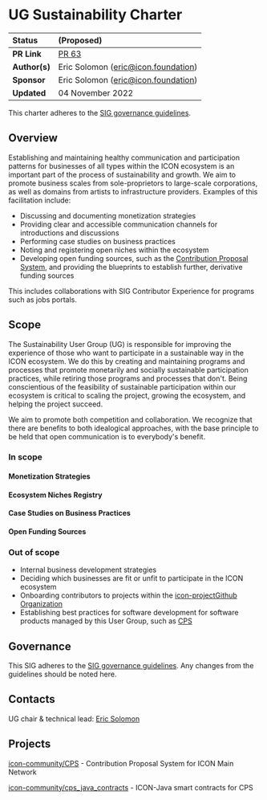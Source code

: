 # UG Sustainability Charter

| Status        | (Proposed)       |
:-------------- |:---------------------------------------------------- |
| **PR Link**   | [PR 63](https://github.com/icon-project/community/pull/63)|
| **Author(s)** | Eric Solomon (eric@icon.foundation) |
| **Sponsor**   | Eric Solomon (eric@icon.foundation) |
| **Updated**   | 04 November 2022 |

This charter adheres to the [SIG governance guidelines](/guidelines/governance/sig-governance-guidelines.md).

## Overview

Establishing and maintaining healthy communication and participation patterns for businesses of all types within the ICON ecosystem is an important part of the process of sustainability and growth. We aim to promote business scales from sole-proprietors to large-scale corporations, as well as domains from artists to infrastructure providers. Examples of this facilitation include: 

- Discussing and documenting monetization strategies
- Providing clear and accessible communication channels for introductions and discussions
- Performing case studies on business practices
- Noting and registering open niches within the ecosystem
- Developing open funding sources, such as the [Contribution Proposal System](cps.icon.community), and providing the blueprints to establish further, derivative funding sources

This includes collaborations with SIG Contributor Experience for programs such as jobs portals.

## Scope

The Sustainability User Group (UG) is responsible for improving the experience of those who want to participate in a sustainable way in the ICON ecosystem. We do this by creating and maintaining programs and processes that promote monetarily and socially sustainable participation practices, while retiring those programs and processes that don't. Being conscientious of the feasibility of sustainable participation within our ecosystem is critical to scaling the project, growing the ecosystem, and helping the project succeed.

We aim to promote both competition and collaboration. We recognize that there are benefits to both idealogical approaches, with the base principle to be held that open communication is to everybody's benefit.

### In scope

#### Monetization Strategies

#### Ecosystem Niches Registry

#### Case Studies on Business Practices

#### Open Funding Sources

### Out of scope

- Internal business development strategies
- Deciding which businesses are fit or unfit to participate in the ICON ecosystem
- Onboarding contributors to projects within the [icon-projectGithub Organization](github.com/icon-project)
- Establishing best practices for software development for software products managed by this User Group, such as [CPS](https://github.com/icon-community/CPS)

## Governance

This SIG adheres to the [SIG governance guidelines](/guidelines/governance/sig-governance-guidelines.md). Any changes from the guidelines should be noted here.

## Contacts

UG chair & technical lead: [Eric Solomon](https://github.com/han-so1omon)

## Projects

[icon-community/CPS](https://github.com/icon-community/CPS) - Contribution Proposal System for ICON Main Network

[icon-community/cps_java_contracts](https://github.com/icon-community/cps_java_contracts) - ICON-Java smart contracts for CPS
